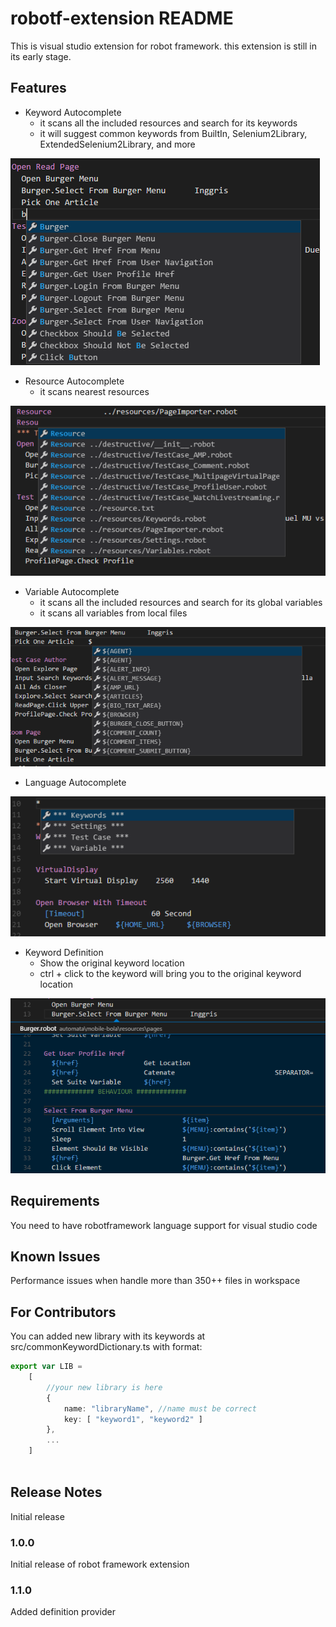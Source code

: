 # robotf-extension README

This is visual studio extension for robot framework. this extension is still in its early stage.

## Features

* Keyword Autocomplete
    * it scans all the included resources and search for its keywords
    * it will suggest common keywords from BuiltIn, Selenium2Library, ExtendedSelenium2Library, and more

![Keyword Autocomplete](smart-keyword-autocomplete.png)

* Resource Autocomplete
    * it scans nearest resources

![Resource Autocomplete](smart-resource-autocomplete.png)

* Variable Autocomplete
    * it scans all the included resources and search for its global variables
    * it scans all variables from local files

![Variable Autocomplete](smart-variable-autocomplete.png)

* Language Autocomplete

![Language Autocomplete](builtin-grammar-autocomplete.png)

* Keyword Definition
    * Show the original keyword location
    * ctrl + click to the keyword will bring you to the original keyword location

![Keyword Definition](keyword-definition.png)

## Requirements

You need to have robotframework language support for visual studio code

## Known Issues

Performance issues when handle more than 350++ files in workspace

## For Contributors

You can added new library with its keywords at src/commonKeywordDictionary.ts with format:
``` typescript
export var LIB =
	[
        //your new library is here
		{
			name: "libraryName", //name must be correct
			key: [ "keyword1", "keyword2" ]
        },
        ...
    ]
    
```

## Release Notes

Initial release

### 1.0.0

Initial release of robot framework extension

### 1.1.0

Added definition provider